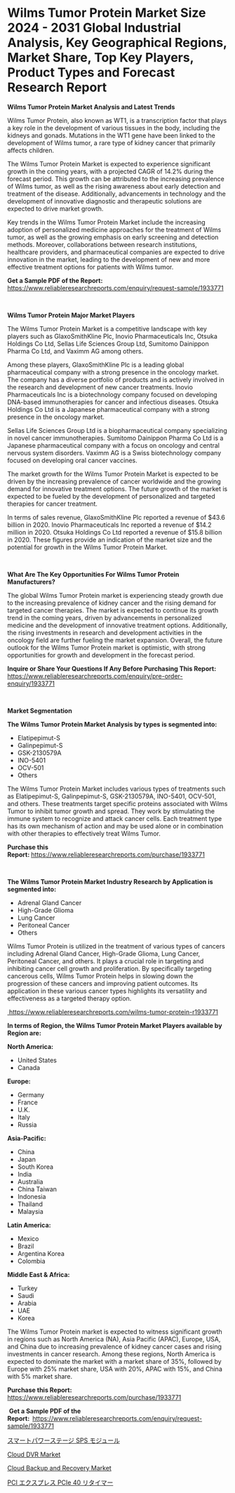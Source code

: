<p><h1>Wilms Tumor Protein Market Size 2024 - 2031 Global Industrial Analysis, Key Geographical Regions, Market Share, Top Key Players, Product Types and Forecast Research Report</h1></p><p><strong>Wilms Tumor Protein Market Analysis and Latest Trends</strong></p>
<p><p>Wilms Tumor Protein, also known as WT1, is a transcription factor that plays a key role in the development of various tissues in the body, including the kidneys and gonads. Mutations in the WT1 gene have been linked to the development of Wilms tumor, a rare type of kidney cancer that primarily affects children.</p><p>The Wilms Tumor Protein Market is expected to experience significant growth in the coming years, with a projected CAGR of 14.2% during the forecast period. This growth can be attributed to the increasing prevalence of Wilms tumor, as well as the rising awareness about early detection and treatment of the disease. Additionally, advancements in technology and the development of innovative diagnostic and therapeutic solutions are expected to drive market growth.</p><p>Key trends in the Wilms Tumor Protein Market include the increasing adoption of personalized medicine approaches for the treatment of Wilms tumor, as well as the growing emphasis on early screening and detection methods. Moreover, collaborations between research institutions, healthcare providers, and pharmaceutical companies are expected to drive innovation in the market, leading to the development of new and more effective treatment options for patients with Wilms tumor.</p></p>
<p><strong>Get a Sample PDF of the Report:&nbsp;</strong> <a href="https://www.reliableresearchreports.com/enquiry/request-sample/1933771">https://www.reliableresearchreports.com/enquiry/request-sample/1933771</a></p>
<p>&nbsp;</p>
<p><strong>Wilms Tumor Protein Major Market Players</strong></p>
<p><p>The Wilms Tumor Protein Market is a competitive landscape with key players such as GlaxoSmithKline Plc, Inovio Pharmaceuticals Inc, Otsuka Holdings Co Ltd, Sellas Life Sciences Group Ltd, Sumitomo Dainippon Pharma Co Ltd, and Vaximm AG among others.</p><p>Among these players, GlaxoSmithKline Plc is a leading global pharmaceutical company with a strong presence in the oncology market. The company has a diverse portfolio of products and is actively involved in the research and development of new cancer treatments. Inovio Pharmaceuticals Inc is a biotechnology company focused on developing DNA-based immunotherapies for cancer and infectious diseases. Otsuka Holdings Co Ltd is a Japanese pharmaceutical company with a strong presence in the oncology market.</p><p>Sellas Life Sciences Group Ltd is a biopharmaceutical company specializing in novel cancer immunotherapies. Sumitomo Dainippon Pharma Co Ltd is a Japanese pharmaceutical company with a focus on oncology and central nervous system disorders. Vaximm AG is a Swiss biotechnology company focused on developing oral cancer vaccines.</p><p>The market growth for the Wilms Tumor Protein Market is expected to be driven by the increasing prevalence of cancer worldwide and the growing demand for innovative treatment options. The future growth of the market is expected to be fueled by the development of personalized and targeted therapies for cancer treatment.</p><p>In terms of sales revenue, GlaxoSmithKline Plc reported a revenue of $43.6 billion in 2020. Inovio Pharmaceuticals Inc reported a revenue of $14.2 million in 2020. Otsuka Holdings Co Ltd reported a revenue of $15.8 billion in 2020. These figures provide an indication of the market size and the potential for growth in the Wilms Tumor Protein Market.</p></p>
<p>&nbsp;</p>
<p><strong>What Are The Key Opportunities For Wilms Tumor Protein Manufacturers?</strong></p>
<p><p>The global Wilms Tumor Protein market is experiencing steady growth due to the increasing prevalence of kidney cancer and the rising demand for targeted cancer therapies. The market is expected to continue its growth trend in the coming years, driven by advancements in personalized medicine and the development of innovative treatment options. Additionally, the rising investments in research and development activities in the oncology field are further fueling the market expansion. Overall, the future outlook for the Wilms Tumor Protein market is optimistic, with strong opportunities for growth and development in the forecast period.</p></p>
<p><strong>Inquire or Share Your Questions If Any Before Purchasing This Report:</strong> <a href="https://www.reliableresearchreports.com/enquiry/pre-order-enquiry/1933771">https://www.reliableresearchreports.com/enquiry/pre-order-enquiry/1933771</a></p>
<p>&nbsp;</p>
<p><strong>Market Segmentation</strong></p>
<p><strong>The Wilms Tumor Protein Market Analysis by types is segmented into:</strong></p>
<p><ul><li>Elatipepimut-S</li><li>Galinpepimut-S</li><li>GSK-2130579A</li><li>INO-5401</li><li>OCV-501</li><li>Others</li></ul></p>
<p><p>The Wilms Tumor Protein Market includes various types of treatments such as Elatipepimut-S, Galinpepimut-S, GSK-2130579A, INO-5401, OCV-501, and others. These treatments target specific proteins associated with Wilms Tumor to inhibit tumor growth and spread. They work by stimulating the immune system to recognize and attack cancer cells. Each treatment type has its own mechanism of action and may be used alone or in combination with other therapies to effectively treat Wilms Tumor.</p></p>
<p><strong>Purchase this Report:&nbsp;</strong><a href="https://www.reliableresearchreports.com/purchase/1933771">https://www.reliableresearchreports.com/purchase/1933771</a></p>
<p>&nbsp;</p>
<p><strong>The Wilms Tumor Protein Market Industry Research by Application is segmented into:</strong></p>
<p><ul><li>Adrenal Gland Cancer</li><li>High-Grade Glioma</li><li>Lung Cancer</li><li>Peritoneal Cancer</li><li>Others</li></ul></p>
<p><p>Wilms Tumor Protein is utilized in the treatment of various types of cancers including Adrenal Gland Cancer, High-Grade Glioma, Lung Cancer, Peritoneal Cancer, and others. It plays a crucial role in targeting and inhibiting cancer cell growth and proliferation. By specifically targeting cancerous cells, Wilms Tumor Protein helps in slowing down the progression of these cancers and improving patient outcomes. Its application in these various cancer types highlights its versatility and effectiveness as a targeted therapy option.</p></p>
<p><a href="https://www.reliableresearchreports.com/wilms-tumor-protein-r1933771">&nbsp;https://www.reliableresearchreports.com/wilms-tumor-protein-r1933771</a></p>
<p><strong>In terms of Region, the Wilms Tumor Protein Market Players available by Region are:</strong></p>
<p>
    <p> <strong> North America: </strong>
        <ul>
            <li>United States</li>
            <li>Canada</li>
        </ul>
        </p> 
    <p> <strong> Europe: </strong>
        <ul>
            <li>Germany</li>
            <li>France</li>
            <li>U.K.</li>
            <li>Italy</li>
            <li>Russia</li>
        </ul>
        </p> 
    <p> <strong> Asia-Pacific: </strong>
        <ul>
            <li>China</li>
            <li>Japan</li>
            <li>South Korea</li>
            <li>India</li>
            <li>Australia</li>
            <li>China Taiwan</li>
            <li>Indonesia</li>
            <li>Thailand</li>
            <li>Malaysia</li>
        </ul>
        </p> 
    <p> <strong> Latin America: </strong>
        <ul>
            <li>Mexico</li>
            <li>Brazil</li>
            <li>Argentina Korea</li>
            <li>Colombia</li>
        </ul>
        </p> 
    <p> <strong> Middle East & Africa: </strong>
        <ul>
            <li>Turkey</li>
            <li>Saudi</li>
            <li>Arabia</li>
            <li>UAE</li>
            <li>Korea</li>
        </ul>
    </p>
    </p>
<p><p>The Wilms Tumor Protein market is expected to witness significant growth in regions such as North America (NA), Asia Pacific (APAC), Europe, USA, and China due to increasing prevalence of kidney cancer cases and rising investments in cancer research. Among these regions, North America is expected to dominate the market with a market share of 35%, followed by Europe with 25% market share, USA with 20%, APAC with 15%, and China with 5% market share.</p></p>
<p><strong>Purchase this Report: </strong><a href="https://www.reliableresearchreports.com/purchase/1933771">https://www.reliableresearchreports.com/purchase/1933771</a></p>
<p>&nbsp;<strong>Get a Sample PDF of the Report:&nbsp;&nbsp;</strong><a href="https://www.reliableresearchreports.com/enquiry/request-sample/1933771">https://www.reliableresearchreports.com/enquiry/request-sample/1933771</a></p>
<p><strong></strong></p>
<p><p><a href="https://github.com/laurenreichert/Market-Research-Report-List-2/blob/main/8713660177666.md">スマートパワーステージ SPS モジュール</a></p><p><a href="https://github.com/ajiariaa/Market-Research-Report-List-1/blob/main/cloud-dvr-market.md">Cloud DVR Market</a></p><p><a href="https://github.com/sarohimweaach77/Market-Research-Report-List-1/blob/main/cloud-backup-and-recovery-market.md">Cloud Backup and Recovery Market</a></p><p><a href="https://github.com/vtbvgl20191192/Market-Research-Report-List-3/blob/main/5158602177665.md">PCI エクスプレス PCIe 40 リタイマー</a></p></p>